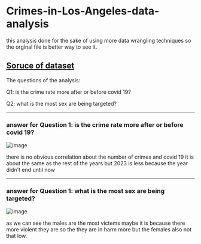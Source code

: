 # Crimes-in-Los-Angeles-data-analysis

this analysis done for the sake of using more data wrangling techniques so the orginal file is better way to see it.

[Soruce of dataset](https://catalog.data.gov/organization/city-of-los-angeles)
---
The questions of the analysis:

Q1: is the crime rate more after or before covid 19?

Q2: what is the most sex are being targeted?

---
### answer for Question 1: is the crime rate more after or before covid 19?

![image](https://github.com/Asem-001/Crimes-in-Los-Angeles-data-analysis-in-/assets/117676536/e3d5d6fa-85ac-4c61-a53e-dc3252971d36)

there is no obvious correlation about the number of crimes and covid 19 it is about the same as the rest of the years but 2023 is less because the year didn't end until now 

---
### answer for Question 1: what is the most sex are being targeted?

![image](https://github.com/Asem-001/Crimes-in-Los-Angeles-data-analysis/assets/117676536/a478d52e-c808-4363-baa4-5d1d07f4287c)

as we can see the males are the most victems maybe it is because there more violent they are so the they are in harm more but the females also not that low.

